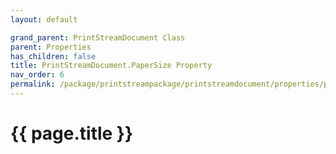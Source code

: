 ```yaml
---
layout: default

grand_parent: PrintStreamDocument Class
parent: Properties
has_children: false
title: PrintStreamDocument.PaperSize Property
nav_order: 6
permalink: /package/printstreampackage/printstreamdocument/properties/papersize
---
```

# {{ page.title }}